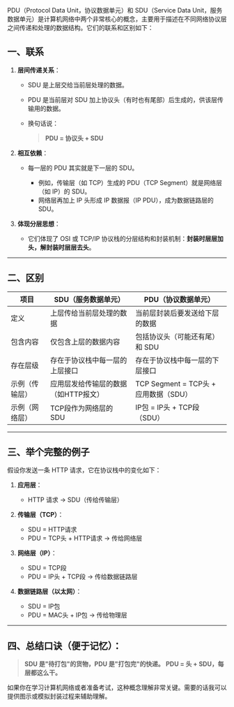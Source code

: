 PDU（Protocol Data Unit，协议数据单元）和 SDU（Service Data Unit，服务数据单元）是计算机网络中两个非常核心的概念，主要用于描述在不同网络协议层之间传递和处理的数据结构。它们的联系和区别如下：


## 一、联系

1. **层间传递关系**：

   * SDU 是上层交给当前层处理的数据。
   * PDU 是当前层对 SDU 加上协议头（有时也有尾部）后生成的，供该层传输用的数据。
   * 换句话说：

     > **PDU = 协议头 + SDU**

2. **相互依赖**：

   * 每一层的 PDU 其实就是下一层的 SDU。

     * 例如，传输层（如 TCP）生成的 PDU（TCP Segment）就是网络层（如 IP）的 SDU。
     * 网络层再加上 IP 头形成 IP 数据报（IP PDU），成为数据链路层的 SDU。

3. **体现分层思想**：

   * 它们体现了 OSI 或 TCP/IP 协议栈的分层结构和封装机制：**封装时层层加头，解封装时层层去头**。

---

## 二、区别

| 项目      | SDU（服务数据单元）          | PDU（协议数据单元）                    |
| ------- | -------------------- | ------------------------------ |
| 定义      | 上层传给当前层处理的数据         | 当前层封装后要发送给下层的数据                |
| 包含内容    | 仅包含上层的数据内容           | 包括协议头（可能还有尾）和 SDU              |
| 存在层级    | 存在于协议栈中每一层的上层接口      | 存在于协议栈中每一层的下层接口                |
| 示例（传输层） | 应用层发给传输层的数据（如HTTP报文） | TCP Segment = TCP头 + 应用数据（SDU） |
| 示例（网络层） | TCP段作为网络层的 SDU       | IP包 = IP头 + TCP段（SDU）          |

---

## 三、举个完整的例子

假设你发送一条 HTTP 请求，它在协议栈中的变化如下：

1. **应用层**：

   * HTTP 请求 → SDU（传给传输层）

2. **传输层（TCP）**：

   * SDU = HTTP请求
   * PDU = TCP头 + HTTP请求 → 传给网络层

3. **网络层（IP）**：

   * SDU = TCP段
   * PDU = IP头 + TCP段 → 传给数据链路层

4. **数据链路层（以太网）**：

   * SDU = IP包
   * PDU = MAC头 + IP包 → 传给物理层

---

## 四、总结口诀（便于记忆）：

> **SDU 是"待打包"的货物，PDU 是"打包完"的快递。**
> **PDU = 头 + SDU，每层都这么干。**

如果你在学习计算机网络或者准备考试，这种概念理解非常关键。需要的话我可以提供图示或模拟封装过程来辅助理解。
